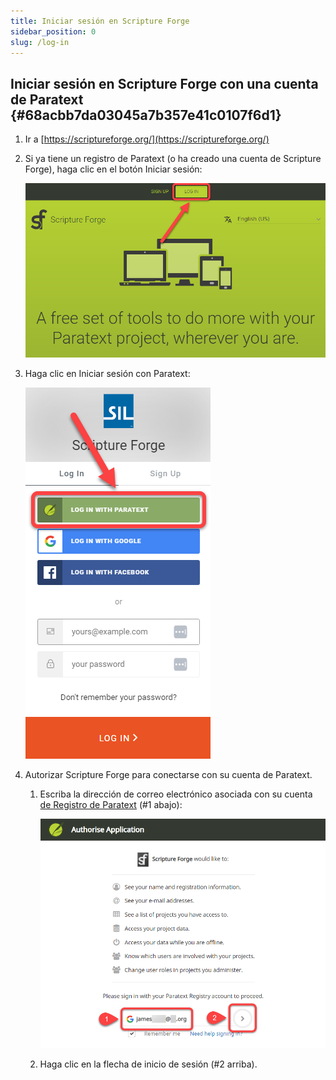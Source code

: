```yaml
---
title: Iniciar sesión en Scripture Forge
sidebar_position: 0
slug: /log-in
---
```




## Iniciar sesión en Scripture Forge con una cuenta de Paratext {#68acbb7da03045a7b357e41c0107f6d1}

1. Ir a [https://scriptureforge.org/](https://scriptureforge.org/)
2. Si ya tiene un registro de Paratext (o ha creado una cuenta de Scripture Forge), haga clic en el botón Iniciar sesión:

    ![](./1785500212.png)

3. Haga clic en Iniciar sesión con Paratext:

    ![](./907185270.png)

4. Autorizar Scripture Forge para conectarse con su cuenta de Paratext.
    1. Escriba la dirección de correo electrónico asociada con su cuenta [de Registro de Paratext](https://registry.paratext.org/users/me) (#1 abajo):

        ![](./726150161.png)

    2. Haga clic en la flecha de inicio de sesión (#2 arriba).
